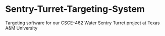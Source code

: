 # Sentry-Turret-Targeting-System
Targeting software for our CSCE-462 Water Sentry Turret project at Texas A&amp;M University
